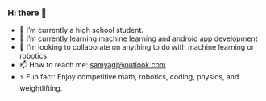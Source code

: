 ### Hi there 👋

- 🔭 I’m currently a high school student.
- 🌱 I’m currently learning machine learning and android app development
- 👯 I’m looking to collaborate on anything to do with machine learning or robotics
- 📫 How to reach me: samyagj@outlook.com
- ⚡ Fun fact: Enjoy competitive math, robotics, coding, physics, and weightlifting.

